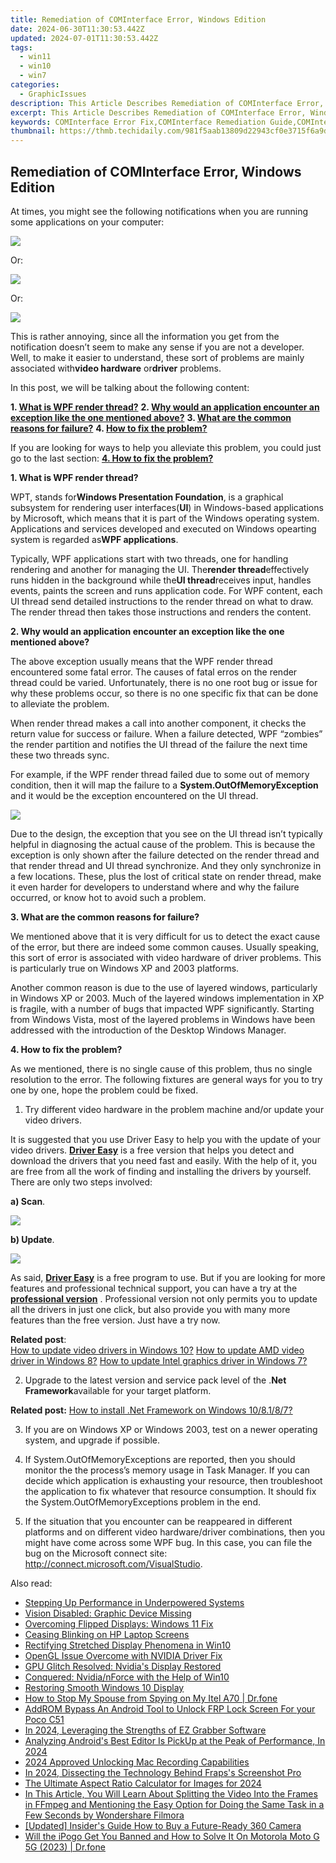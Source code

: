 ```yaml
---
title: Remediation of COMInterface Error, Windows Edition
date: 2024-06-30T11:30:53.442Z
updated: 2024-07-01T11:30:53.442Z
tags:
  - win11
  - win10
  - win7
categories:
  - GraphicIssues
description: This Article Describes Remediation of COMInterface Error, Windows Edition
excerpt: This Article Describes Remediation of COMInterface Error, Windows Edition
keywords: COMInterface Error Fix,COMInterface Remediation Guide,COMInterface Windows Error Resolution,COMError Troubleshooting Tips,COM Interface Issue Windows XP/Vista/7,Microsoft COMError Solution,Win32COMInterface Correction Methods
thumbnail: https://thmb.techidaily.com/981f5aab13809d22943cf0e3715f6a9d6dac906b3d14ad5b24428ee14ae4807c.jpg
---
```


## Remediation of COMInterface Error, Windows Edition

At times, you might see the following notifications when you are running some applications on your computer:
  
![](https://images.drivereasy.com/wp-content/uploads/2016/09/system-runtime-interopservices-comexception.jpg)
  
 Or:

![](https://images.drivereasy.com/wp-content/uploads/2016/09/system-invalidoperationexception.jpg)

 Or:
  
![](https://images.drivereasy.com/wp-content/uploads/2016/09/system-outofmemoryexception-insufficient-memory.jpg)

 This is rather annoying, since all the information you get from the notification doesn’t seem to make any sense if you are not a developer. Well, to make it easier to understand, these sort of problems are mainly associated with**video hardware** or**driver** problems.
  
 In this post, we will be talking about the following content:
  
 **1\. [What is WPF render thread?](#1)**
 **2\. [Why would an application encounter an exception like the one mentioned above?](#2)**
 **3\. [What are the common reasons for failure?](#3)**
 **4\. [How to fix the problem?](#4)**

If you are looking for ways to help you alleviate this problem, you could just go to the last section: **[4\. How to fix the problem?](#4)**
  
 **1\. What is WPF render thread?**
  
WPT, stands for**Windows Presentation Foundation**, is a graphical subsystem for rendering user interfaces(**UI**) in Windows-based applications by Microsoft, which means that it is part of the Windows operating system. Applications and services developed and executed on Windows opearting system is regarded as**WPF applications**.
  
Typically, WPF applications start with two threads, one for handling rendering and another for managing the UI. The**render thread**effectively runs hidden in the background while the**UI thread**receives input, handles events, paints the screen and runs application code. For WPF content, each UI thread send detailed instructions to the render thread on what to draw. The render thread then takes those instructions and renders the content.
  
 **2\. Why would an application encounter an exception like the one mentioned above?**
  
The above exception usually means that the WPF render thread encountered some fatal error. The causes of fatal erros on the render thread could be varied. Unfortunately, there is no one root bug or issue for why these problems occur, so there is no one specific fix that can be done to alleviate the problem.
  
When render thread makes a call into another component, it checks the return value for success or failure. When a failure detected, WPF “zombies” the render partition and notifies the UI thread of the failure the next time these two threads sync.
  
For example, if the WPF render thread failed due to some out of memory condition, then it will map the failure to a **System.OutOfMemoryException** and it would be the exception encountered on the UI thread.
  
![](https://images.drivereasy.com/wp-content/uploads/2016/09/system-out-of-memory-condition.png)

Due to the design, the exception that you see on the UI thread isn’t typically helpful in diagnosing the actual cause of the problem. This is because the exception is only shown after the failure detected on the render thread and that render thread and UI thread synchronize. And they only synchronize in a few locations. These, plus the lost of critical state on render thread, make it even harder for developers to understand where and why the failure occurred, or know hot to avoid such a problem.
  
 **3\. What are the common reasons for failure?**
  
We mentioned above that it is very difficult for us to detect the exact cause of the error, but there are indeed some common causes. Usually speaking, this sort of error is associated with video hardware of driver problems. This is particularly true on Windows XP and 2003 platforms.
  
Another common reason is due to the use of layered windows, particularly in Windows XP or 2003\. Much of the layered windows implementation in XP is fragile, with a number of bugs that impacted WPF significantly. Starting from Windows Vista, most of the layered problems in Windows have been addressed with the introduction of the Desktop Windows Manager.
  
 **4\. How to fix the problem?**
  
As we mentioned, there is no single cause of this problem, thus no single resolution to the error. The following fixtures are general ways for you to try one by one, hope the problem could be fixed.

1) Try different video hardware in the problem machine and/or update your video drivers.
  
It is suggested that you use Driver Easy to help you with the update of your video drivers. **[Driver Easy](https://tools.techidaily.com/drivereasy/download/)** is a free version that helps you detect and download the drivers that you need fast and easily. With the help of it, you are free from all the work of finding and installing the drivers by yourself. There are only two steps involved:  
  
**a) Scan**.  
  
![](https://images.drivereasy.com/wp-content/uploads/2017/04/img_58e8b8443edaa.png)
  
 **b) Update**.
  
![](https://images.drivereasy.com/wp-content/uploads/2017/04/img_58e8b8511c4de.jpg)
  
As said, **[Driver Easy](https://tools.techidaily.com/drivereasy/download/)** is a free program to use. But if you are looking for more features and professional technical support, you can have a try at the **[professional version](https://tools.techidaily.com/drivereasy/download/)** . Professional version not only permits you to update all the drivers in just one click, but also provide you with many more features than the free version. Just have a try now.
  
**Related post**:  
[How to update video drivers in Windows 10?](https://tools.techidaily.com/drivereasy/download/) [How to update AMD video driver in Windows 8?](https://tools.techidaily.com/drivereasy/download/)
[How to update Intel graphics driver in Windows 7?](https://tools.techidaily.com/drivereasy/download/)
  
2) Upgrade to the latest version and service pack level of the .**Net Framework**available for your target platform.
  
**Related post:**
[How to install .Net Framework on Windows 10/8.1/8/7?](https://tools.techidaily.com/drivereasy/download/)
  
3) If you are on Windows XP or Windows 2003, test on a newer operating system, and upgrade if possible.
  
4) If  System.OutOfMemoryExceptions are reported, then you should monitor the the process’s memory usage in Task Manager. If you can decide which application is exhausting your resource, then troubleshoot the application to fix whatever that resource consumption. It should fix the System.OutOfMemoryExceptions problem in the end.
  
5) If the situation that you encounter can be reappeared in different platforms and on different video hardware/driver combinations, then you might have come across some WPF bug. In this case, you can file the bug on the Microsoft connect site: <http://connect.microsoft.com/VisualStudio>.

<ins class="adsbygoogle"
     style="display:block"
     data-ad-format="autorelaxed"
     data-ad-client="ca-pub-7571918770474297"
     data-ad-slot="1223367746"></ins>



<ins class="adsbygoogle"
     style="display:block"
     data-ad-client="ca-pub-7571918770474297"
     data-ad-slot="8358498916"
     data-ad-format="auto"
     data-full-width-responsive="true"></ins>

<span class="atpl-alsoreadstyle">Also read:</span>
<div><ul>
<li><a href="https://graphic-issues.techidaily.com/stepping-up-performance-in-underpowered-systems/"><u>Stepping Up Performance in Underpowered Systems</u></a></li>
<li><a href="https://graphic-issues.techidaily.com/vision-disabled-graphic-device-missing/"><u>Vision Disabled: Graphic Device Missing</u></a></li>
<li><a href="https://graphic-issues.techidaily.com/overcoming-flipped-displays-windows-11-fix/"><u>Overcoming Flipped Displays: Windows 11 Fix</u></a></li>
<li><a href="https://graphic-issues.techidaily.com/ceasing-blinking-on-hp-laptop-screens/"><u>Ceasing Blinking on HP Laptop Screens</u></a></li>
<li><a href="https://graphic-issues.techidaily.com/rectifying-stretched-display-phenomena-in-win10/"><u>Rectifying Stretched Display Phenomena in Win10</u></a></li>
<li><a href="https://graphic-issues.techidaily.com/opengl-issue-overcome-with-nvidia-driver-fix/"><u>OpenGL Issue Overcome with NVIDIA Driver Fix</u></a></li>
<li><a href="https://graphic-issues.techidaily.com/gpu-glitch-resolved-nvidias-display-restored/"><u>GPU Glitch Resolved: Nvidia's Display Restored</u></a></li>
<li><a href="https://graphic-issues.techidaily.com/conquered-nvidianforce-with-the-help-of-win10/"><u>Conquered: Nvidia/nForce with the Help of Win10</u></a></li>
<li><a href="https://graphic-issues.techidaily.com/restoring-smooth-windows-10-display/"><u>Restoring Smooth Windows 10 Display</u></a></li>
<li><a href="https://change-location.techidaily.com/how-to-stop-my-spouse-from-spying-on-my-itel-a70-drfone-by-drfone-virtual-android/"><u>How to Stop My Spouse from Spying on My Itel A70 | Dr.fone</u></a></li>
<li><a href="https://bypass-frp.techidaily.com/addrom-bypass-an-android-tool-to-unlock-frp-lock-screen-for-your-poco-c51-by-drfone-android/"><u>AddROM Bypass An Android Tool to Unlock FRP Lock Screen For your Poco C51</u></a></li>
<li><a href="https://visual-screen-recording.techidaily.com/in-2024-leveraging-the-strengths-of-ez-grabber-software/"><u>In 2024, Leveraging the Strengths of EZ Grabber Software</u></a></li>
<li><a href="https://extra-resources.techidaily.com/analyzing-androids-best-editor-is-pickup-at-the-peak-of-performance-in-2024/"><u>Analyzing Android's Best Editor  Is PickUp at the Peak of Performance, In 2024</u></a></li>
<li><a href="https://screen-sharing-recording.techidaily.com/2024-approved-unlocking-mac-recording-capabilities/"><u>2024 Approved  Unlocking Mac Recording Capabilities</u></a></li>
<li><a href="https://video-capture.techidaily.com/in-2024-dissecting-the-technology-behind-frapss-screenshot-pro/"><u>In 2024, Dissecting the Technology Behind Fraps's Screenshot Pro</u></a></li>
<li><a href="https://ai-video-apps.techidaily.com/the-ultimate-aspect-ratio-calculator-for-images-for-2024/"><u>The Ultimate Aspect Ratio Calculator for Images for 2024</u></a></li>
<li><a href="https://ai-editing-video.techidaily.com/in-this-article-you-will-learn-about-splitting-the-video-into-the-frames-in-ffmpeg-and-mentioning-the-easy-option-for-doing-the-same-task-in-a-few-seconds-b/"><u>In This Article, You Will Learn About Splitting the Video Into the Frames in FFmpeg and Mentioning the Easy Option for Doing the Same Task in a Few Seconds by Wondershare Filmora</u></a></li>
<li><a href="https://extra-approaches.techidaily.com/updated-insiders-guide-how-to-buy-a-future-ready-360-camera/"><u>[Updated] Insider's Guide  How to Buy a Future-Ready 360 Camera</u></a></li>
<li><a href="https://fake-location.techidaily.com/will-the-ipogo-get-you-banned-and-how-to-solve-it-on-motorola-moto-g-5g-2023-drfone-by-drfone-virtual-android/"><u>Will the iPogo Get You Banned and How to Solve It On Motorola Moto G 5G (2023) | Dr.fone</u></a></li>
</ul></div>
